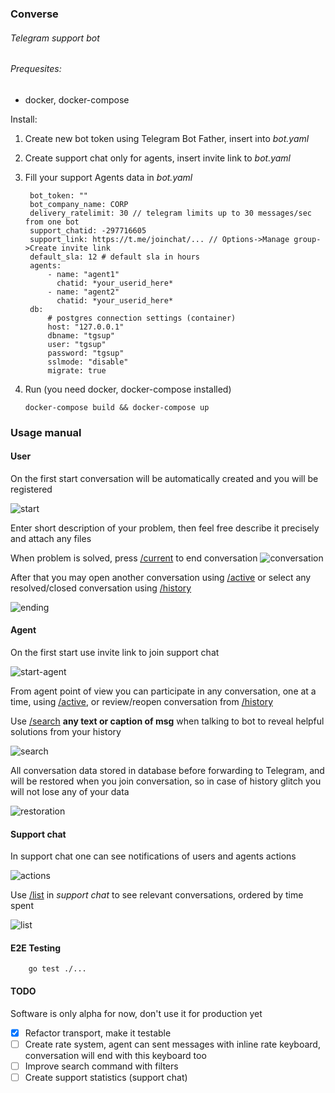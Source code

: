 ### Converse
###### Telegram support bot
###### Prequesites:
- docker, docker-compose

Install:
1. Create new bot token using Telegram Bot Father, insert into *bot.yaml*
2. Create support chat only for agents, insert invite link to *bot.yaml*
3. Fill your support Agents data in *bot.yaml*
   ```
    bot_token: ""
    bot_company_name: CORP
    delivery_ratelimit: 30 // telegram limits up to 30 messages/sec from one bot
    support_chatid: -297716605
    support_link: https://t.me/joinchat/... // Options->Manage group->Create invite link
    default_sla: 12 # default sla in hours
    agents:
        - name: "agent1"
          chatid: *your_userid_here*
        - name: "agent2"
          chatid: *your_userid_here*
    db:
        # postgres connection settings (container)
        host: "127.0.0.1"
        dbname: "tgsup"
        user: "tgsup"
        password: "tgsup"
        sslmode: "disable"
        migrate: true
   ```

4. Run (you need docker, docker-compose installed)
   ```
   docker-compose build && docker-compose up
   ```

### Usage manual
#### User
On the first start conversation will be automatically created and you will be registered

![start](./content/start1.png)

Enter short description of your problem, then feel free describe it precisely and attach any files

When problem is solved, press [/current]() to end conversation
![conversation](./content/conversation.png)

After that you may open another conversation using [/active]() or select any resolved/closed conversation using [/history]()

![ending](./content/ending.png)

#### Agent
On the first start use invite link to join support chat

![start-agent](./content/start-agent.png)

From agent point of view you can participate in any conversation, one at a time, using [/active](), or review/reopen conversation from [/history]()

Use [/search]() **any text or caption of msg** when talking to bot to reveal helpful solutions from your history

![search](./content/search.png)

All conversation data stored in database before forwarding to Telegram, and will be restored when you join conversation, so in case of history glitch you will not lose any of your data

![restoration](./content/restore.png)

#### Support chat
In support chat one can see notifications of users and agents actions

![actions](./content/status.png)

Use [/list]() in *support chat* to see relevant conversations, ordered by time spent

![list](./content/list.png)

#### E2E Testing
```
    go test ./...
```

#### TODO

Software is only alpha for now, don't use it for production yet

- [x] Refactor transport, make it testable
- [ ] Create rate system, agent can sent messages with inline rate keyboard, conversation will end with this keyboard too
- [ ] Improve search command with filters
- [ ] Create support statistics (support chat)
